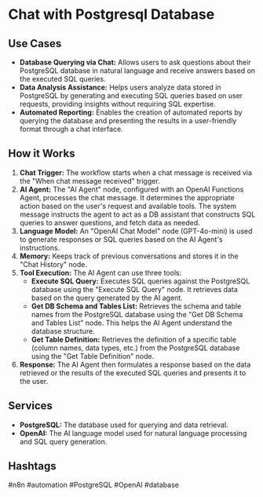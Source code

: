 # Chat with Postgresql Database

## Use Cases

- **Database Querying via Chat:** Allows users to ask questions about their PostgreSQL database in natural language and receive answers based on the executed SQL queries.
- **Data Analysis Assistance:** Helps users analyze data stored in PostgreSQL by generating and executing SQL queries based on user requests, providing insights without requiring SQL expertise.
- **Automated Reporting:** Enables the creation of automated reports by querying the database and presenting the results in a user-friendly format through a chat interface.

## How it Works

1.  **Chat Trigger:** The workflow starts when a chat message is received via the "When chat message received" trigger.
2.  **AI Agent:** The "AI Agent" node, configured with an OpenAI Functions Agent, processes the chat message. It determines the appropriate action based on the user's request and available tools. The system message instructs the agent to act as a DB assistant that constructs SQL queries to answer questions, and fetch data as needed.
3.  **Language Model:** An "OpenAI Chat Model" node (GPT-4o-mini) is used to generate responses or SQL queries based on the AI Agent's instructions.
4.  **Memory:** Keeps track of previous conversations and stores it in the "Chat History" node.
5.  **Tool Execution:** The AI Agent can use three tools:
    *   **Execute SQL Query:** Executes SQL queries against the PostgreSQL database using the "Execute SQL Query" node. It retrieves data based on the query generated by the AI agent.
    *   **Get DB Schema and Tables List:** Retrieves the schema and table names from the PostgreSQL database using the "Get DB Schema and Tables List" node. This helps the AI Agent understand the database structure.
    *   **Get Table Definition:** Retrieves the definition of a specific table (column names, data types, etc.) from the PostgreSQL database using the "Get Table Definition" node.
6.  **Response:** The AI Agent then formulates a response based on the data retrieved or the results of the executed SQL queries and presents it to the user.

## Services

-   **PostgreSQL:** The database used for querying and data retrieval.
-   **OpenAI:** The AI language model used for natural language processing and SQL query generation.

## Hashtags

#n8n #automation #PostgreSQL #OpenAI #database
